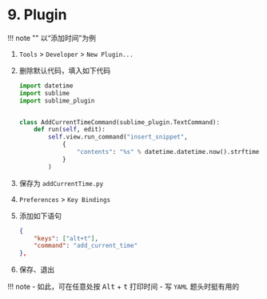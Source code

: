 # 9. Plugin

!!! note ""
    以“添加时间”为例

1. `Tools` > `Developer` > `New Plugin...`
2. 删除默认代码，填入如下代码

    ```python
    import datetime
    import sublime
    import sublime_plugin
    
    
    class AddCurrentTimeCommand(sublime_plugin.TextCommand):
        def run(self, edit):
            self.view.run_command("insert_snippet", 
                {
                    "contents": "%s" % datetime.datetime.now().strftime("%Y-%m-%d %H:%M:%S") 
                }
            )
    ```

3. 保存为 `addCurrentTime.py`
4. `Preferences` > `Key Bindings`
5. 添加如下语句

    ```json
    {
        "keys": ["alt+t"],
        "command": "add_current_time"
    },
    ```

6. 保存、退出

!!! note
    - 如此，可在任意处按 <kbd>Alt</kbd> + <kbd>t</kbd> 打印时间
    - 写 `YAML` 题头时挺有用的
